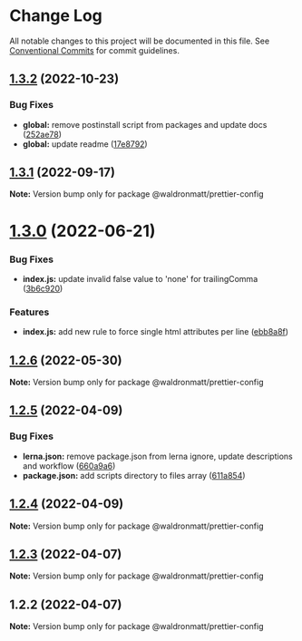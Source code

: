 # Change Log

All notable changes to this project will be documented in this file.
See [Conventional Commits](https://conventionalcommits.org) for commit guidelines.

## [1.3.2](https://github.com/waldronmatt/shareable-configs/compare/@waldronmatt/prettier-config@1.3.1...@waldronmatt/prettier-config@1.3.2) (2022-10-23)

### Bug Fixes

- **global:** remove postinstall script from packages and update docs ([252ae78](https://github.com/waldronmatt/shareable-configs/commit/252ae787ec89902f130ee28d2af63255fdfabb4d))
- **global:** update readme ([17e8792](https://github.com/waldronmatt/shareable-configs/commit/17e879243244bf28136e24deef02522147abe451))

## [1.3.1](https://github.com/waldronmatt/shareable-configs/compare/@waldronmatt/prettier-config@1.3.0...@waldronmatt/prettier-config@1.3.1) (2022-09-17)

**Note:** Version bump only for package @waldronmatt/prettier-config

# [1.3.0](https://github.com/waldronmatt/shareable-configs/compare/@waldronmatt/prettier-config@1.2.6...@waldronmatt/prettier-config@1.3.0) (2022-06-21)

### Bug Fixes

- **index.js:** update invalid false value to 'none' for trailingComma ([3b6c920](https://github.com/waldronmatt/shareable-configs/commit/3b6c92091a621a8f53da4de144216e1b0e7d6ef2))

### Features

- **index.js:** add new rule to force single html attributes per line ([ebb8a8f](https://github.com/waldronmatt/shareable-configs/commit/ebb8a8ffe4461f47e1f53d759eec79073c6c9caa))

## [1.2.6](https://github.com/waldronmatt/shareable-configs/compare/@waldronmatt/prettier-config@1.2.5...@waldronmatt/prettier-config@1.2.6) (2022-05-30)

**Note:** Version bump only for package @waldronmatt/prettier-config

## [1.2.5](https://github.com/waldronmatt/shareable-configs/compare/@waldronmatt/prettier-config@1.2.4...@waldronmatt/prettier-config@1.2.5) (2022-04-09)

### Bug Fixes

- **lerna.json:** remove package.json from lerna ignore, update descriptions and workflow ([660a9a6](https://github.com/waldronmatt/shareable-configs/commit/660a9a60858863dca1d4b87cb0a3c49ffd2186b6))
- **package.json:** add scripts directory to files array ([611a854](https://github.com/waldronmatt/shareable-configs/commit/611a8546f5c398404e5f226d61b5b42939944cc9))

## [1.2.4](https://github.com/waldronmatt/shareable-configs/compare/@waldronmatt/prettier-config@1.2.3...@waldronmatt/prettier-config@1.2.4) (2022-04-09)

**Note:** Version bump only for package @waldronmatt/prettier-config

## [1.2.3](https://github.com/waldronmatt/shareable-configs/compare/@waldronmatt/prettier-config@1.2.2...@waldronmatt/prettier-config@1.2.3) (2022-04-07)

**Note:** Version bump only for package @waldronmatt/prettier-config

## 1.2.2 (2022-04-07)

**Note:** Version bump only for package @waldronmatt/prettier-config
